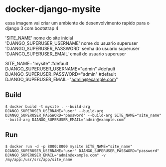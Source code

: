 # docker-django-mysite

essa imagem vai criar um ambiente de desenvolvimento rapido para o django 3 com bootstrap 4


'SITE_NAME' nome do site inicial<br>
'DJANGO_SUPERUSER_USERNAME' nome do usuario superuser<br>
'DJANGO_SUPERUSER_PASSWORD' senha do usuario superuser<br>
'DJANGO_SUPERUSER_EMAIL' email do usuario superuser

SITE_NAME="mysite" #default <br>
DJANGO_SUPERUSER_USERNAME="admin" #default <br>
DJANGO_SUPERUSER_PASSWORD="admin" #default <br>
DJANGO_SUPERUSER_EMAIL="admin@example.com"<br>

## Build

```
$ docker build -t mysite . --build-arg DJANGO_SUPERUSER_USERNAME="user" --build-arg DJANGO_SUPERUSER_PASSWORD="password" --build-arg SITE_NAME="site_name" --build-arg DJANGO_SUPERUSER_EMAIL="admin@example.com"
```

## Run

```
$ docker run -d -p 8000:8000 mysite SITE_NAME="site_name" DJANGO_SUPERUSER_USERNAME="user" DJANGO_SUPERUSER_PASSWORD="password" DJANGO_SUPERUSER_EMAIL="admin@example.com" -v /my/app:/usr/src/app/site_name
```
